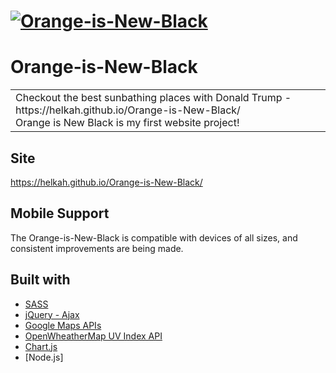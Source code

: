 # [![Orange-is-New-Black](https://helkah.github.io/Orange-is-New-Black/images/WebsitePrintScreen.jpg)](https://helkah.github.io/Orange-is-New-Black/)
# Orange-is-New-Black
<table>
<tr>
<td>
    Checkout the best sunbathing places with Donald Trump - https://helkah.github.io/Orange-is-New-Black/<br>
    Orange is New Black is my first website project!
</td>
</tr>
</table>

## Site

https://helkah.github.io/Orange-is-New-Black/

## Mobile Support

The Orange-is-New-Black is compatible with devices of all sizes, and consistent improvements are being made.

## Built with

- [SASS](http://sass-lang.com/)
- [jQuery - Ajax](http://www.w3schools.com/jquery/jquery_ref_ajax.asp)
- [Google Maps APIs](https://developers.google.com/maps/)
- [OpenWheatherMap UV Index API](https://openweathermap.org/api/uvi)
- [Chart.js](http://www.chartjs.org/)
- [Node.js]
